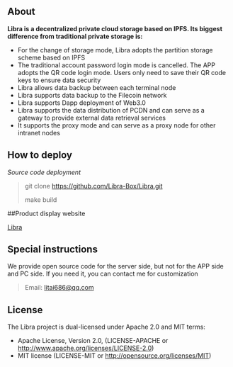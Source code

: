 ## About
**Libra is a decentralized private cloud storage based on IPFS. Its biggest difference from traditional private storage is:**

- For the change of storage mode, Libra adopts the partition storage scheme based on IPFS
- The traditional account password login mode is cancelled. The APP adopts the QR code login mode. Users only need to save their QR code keys to ensure data security
- Libra allows data backup between each terminal node
- Libra supports data backup to the Filecoin network
- Libra supports Dapp deployment of Web3.0
- Libra supports the data distribution of PCDN and can serve as a gateway to provide external data retrieval services
- It supports the proxy mode and can serve as a proxy node for other intranet nodes

## How to deploy

*Source code deployment*

> git clone https://github.com/Libra-Box/Libra.git
>
> make build



##Product display website


[Libra](https://www.debox.top "Libra")

## Special instructions

We provide open source code for the server side, but not for the APP side and PC side. If you need it, you can contact me for customization
>Email: litai686@qq.com

## License
The Libra project is dual-licensed under Apache 2.0 and MIT terms:
- Apache License, Version 2.0, (LICENSE-APACHE or http://www.apache.org/licenses/LICENSE-2.0)
- MIT license (LICENSE-MIT or http://opensource.org/licenses/MIT)